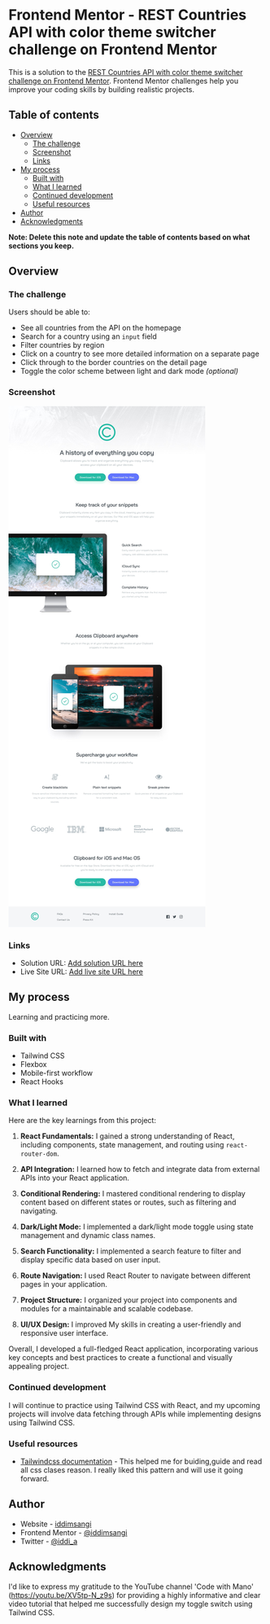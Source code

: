 # Frontend Mentor - REST Countries API with color theme switcher challenge on Frontend Mentor


This is a solution to the [REST Countries API with color theme switcher challenge on Frontend Mentor](https://www.frontendmentor.io/challenges/rest-countries-api-with-color-theme-switcher-5cacc469fec04111f7b848ca). Frontend Mentor challenges help you improve your coding skills by building realistic projects. 

## Table of contents

- [Overview](#overview)
  - [The challenge](#the-challenge)
  - [Screenshot](#screenshot)
  - [Links](#links)
- [My process](#my-process)
  - [Built with](#built-with)
  - [What I learned](#what-i-learned)
  - [Continued development](#continued-development)
  - [Useful resources](#useful-resources)
- [Author](#author)
- [Acknowledgments](#acknowledgments)

**Note: Delete this note and update the table of contents based on what sections you keep.**

## Overview

### The challenge
Users should be able to:

- See all countries from the API on the homepage
- Search for a country using an `input` field
- Filter countries by region
- Click on a country to see more detailed information on a separate page
- Click through to the border countries on the detail page
- Toggle the color scheme between light and dark mode *(optional)*

### Screenshot

![](https://github.com/iddimsangi/clipboard-landing-page/blob/master/design/desktop-design.jpg)

### Links

- Solution URL: [Add solution URL here](https://github.com/iddimsangi/rest-countries-api-project)
- Live Site URL: [Add live site URL here](https://countries-api-prj.netlify.app/)

## My process
Learning and practicing more.
### Built with

- Tailwind CSS
- Flexbox
- Mobile-first workflow
- React Hooks

### What I learned
Here are the key learnings from this project:

1. **React Fundamentals:** I gained a strong understanding of React, including components, state management, and routing using `react-router-dom`.

2. **API Integration:** I learned how to fetch and integrate data from external APIs into your React application.

3. **Conditional Rendering:** I mastered conditional rendering to display content based on different states or routes, such as filtering and navigating.

4. **Dark/Light Mode:** I implemented a dark/light mode toggle using state management and dynamic class names.

5. **Search Functionality:** I implemented a search feature to filter and display specific data based on user input.

6. **Route Navigation:** I used React Router to navigate between different pages in your application.

7. **Project Structure:** I organized your project into components and modules for a maintainable and scalable codebase.

8. **UI/UX Design:** I improved My skills in creating a user-friendly and responsive user interface.

Overall, I developed a full-fledged React application, incorporating various key concepts and best practices to create a functional and visually appealing project.


### Continued development

I will continue to practice using Tailwind CSS with React, and my upcoming projects will involve data fetching through APIs while implementing designs using Tailwind CSS.

### Useful resources

- [Tailwindcss documentation](https://tailwindcss.com/) - This helped me for buiding,guide and read all css clases reason. I really liked this pattern and will use it going forward.

## Author

- Website - [iddimsangi](https://iddimsangi.netlify.app)
- Frontend Mentor - [@iddimsangi](https://www.frontendmentor.io/profile/iddimsangi)
- Twitter - [@iddi_a](https://twitter.com/iddi_a)


## Acknowledgments
I'd like to express my gratitude to the YouTube channel 'Code with Mano' (https://youtu.be/XV5tp-N_z9s) for providing a highly informative and clear video tutorial that helped me successfully design my toggle switch using Tailwind CSS.

